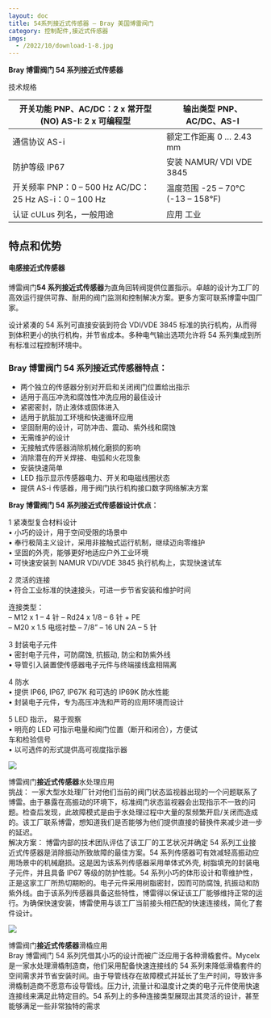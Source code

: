```yaml
---
layout: doc
title: 54系列接近式传感器 – Bray 美国博雷阀门
category: 控制配件,接近式传感器
imgs:
  - /2022/10/download-1-8.jpg
---
```


**Bray 博雷阀门 54 系列接近式传感器**

技术规格

| 开关功能 PNP、AC/DC：2 x 常开型 (NO) AS-I: 2 x 可编程型 | 输出类型 PNP、AC/DC、AS-I          |
| ------------------------------------------------------- | ---------------------------------- |
| 通信协议 AS-i                                           | 额定工作距离 0 … 2.43 mm           |
| 防护等级 IP67                                           | 安装 NAMUR/ VDI VDE 3845           |
| 开关频率 PNP：0 – 500 Hz AC/DC：25 Hz AS-i：0 – 100 Hz  | 温度范围 \-25 – 70°C (-13 – 158°F) |
| 认证 cULus 列名，一般用途                               | 应用 工业                          |

## 特点和优势

#### 电感接近式传感器

博雷阀门**54 系列接近式传感器**为直角回转阀提供位置指示。卓越的设计为工厂的高效运行提供可靠、耐用的阀门监测和控制解决方案。更多方案可联系博雷中国厂家。

设计紧凑的 54 系列可直接安装到符合 VDI/VDE 3845 标准的执行机构，从而得到体积更小的执行机构，并节省成本。多种电气输出选项允许将 54 系列集成到所有标准过程控制环境中。

### **Bray 博雷阀门 54 系列接近式传感器**特点：

- 两个独立的传感器分别对开启和关闭阀门位置给出指示
- 适用于高压冲洗和腐蚀性冲洗应用的最佳设计
- 紧密密封，防止液体或固体进入
- 适用于肮脏加工环境和快速循环应用
- 坚固耐用的设计，可防冲击、震动、紫外线和腐蚀
- 无需维护的设计
- 无接触式传感器消除机械化磨损的影响
- 消除潜在的开关焊接、电弧和火花现象
- 安装快速简单
- LED 指示显示传感器电力、开关和电磁线圈状态
- 提供 AS-i 传感器，用于阀门执行机构接口数字网络解决方案

**Bray 博雷阀门 54 系列接近式传感器设计优点：**

1 紧凑型复合材料设计  
• 小巧的设计，用于空间受限的场景中  
• 奉行极简主义设计，采用非接触式运行机制，继续迈向零维护  
• 坚固的外壳，能够更好地适应户外工业环境  
• 可快速安装到 NAMUR VDI/VDE 3845 执行机构上，实现快速试车

2 灵活的连接  
• 符合工业标准的快速接头，可进一步节省安装和维护时间

连接类型：  
– M12 x 1 – 4 针 – Rd24 x 1/8 – 6 针 + PE  
– M20 x 1.5 电缆衬垫 – 7/8” – 16 UN 2A – 5 针

3 封装电子元件  
• 密封电子元件，可防腐蚀, 抗振动, 防尘和防紫外线  
• 导管引入装置使传感器电子元件与终端接线盒相隔离

4 防水  
• 提供 IP66, IP67, IP67K 和可选的 IP69K 防水性能  
• 封装电子元件，专为高压冲洗和严苛的应用环境而设计

5 LED 指示， 易于观察  
• 明亮的 LED 可指示电量和阀门位置（断开和闭合），方便试  
车和检验信号  
• 以可选件的形式提供高可视度指示器

![](/2022/10/%E6%88%AA%E5%B1%8F2022-10-15-%E4%B8%8B%E5%8D%883.16.22.png)

博雷阀门**接近式传感器**水处理应用  
挑战： 一家大型水处理厂针对他们当前的阀门状态监视器出现的一个问题联系了博雷。由于暴露在高振动的环境下，标准阀门状态监视器会出现指示不一致的问题。检查后发现，此故障模式是由于水处理过程中大量的泵频繁开启/关闭而造成的。该工厂联系博雷，想知道我们是否能够为他们提供直接的替换件来减少进一步的延迟。  
解决方案： 博雷内部的技术团队评估了该工厂的工艺状况并确定 54 系列工业接近式传感器是消除振动所致故障的最佳方案。54 系列传感器可有效减轻高振动应用场景中的机械磨损。这是因为该系列传感器采用单体式外壳, 树脂填充的封装电子元件，并且具备 IP67 等级的防护性能。54 系列小巧的体形设计和零维护性，正是这家工厂所热切期盼的。电子元件采用树脂密封，因而可防腐蚀, 抗振动和防紫外线。由于该系列传感器具备这些特性，博雷得以保证该工厂能够维持正常的运行。为确保快速安装，博雷使用与该工厂当前接头相匹配的快速连接线，简化了套件设计。

![](/2022/10/%E6%88%AA%E5%B1%8F2022-10-15-%E4%B8%8B%E5%8D%883.16.29.png)

博雷阀门**接近式传感器**滑橇应用  
Bray 博雷阀门 54 系列凭借其小巧的设计而被广泛应用于各种滑橇套件。Mycelx 是一家水处理滑橇制造商，他们采用配备快速连接线的 54 系列来降低滑橇套件的空间需求并节省安装时间。由于导管线存在故障模式并延长了生产时间，导致许多滑橇制造商不愿意布设导管线。压力计, 流量计和温度计之类的电子元件使用快速连接线来满足此特定目的。54 系列上的多种连接类型展现出其灵活的设计，甚至能够满足一些非常独特的需求
